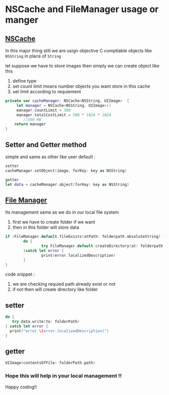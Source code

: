 # NSCache and FileManager usage or manger

## [NSCache](https://github.com/pradeepkas/cache-FileManager/blob/main/LocalCacheExample/cache/CacheManager.swift)

In this major thing still we are usign objective C comptiable objects like `NSString` in place of `String`

let suppose we have to store images then simply we can create object like this 
1. define type 
2. set count limit means number objects you want store in this cache
3. set limit according to requiement

```swift
private var cacheManager: NSCache<NSString, UIImage>  {
     let manager = NSCache<NSString, UIImage>()
     manager.countLimit = 300
     manager.totalCostLimit = 500 * 1024 * 1024 
        //500 MB
    return manager
}
```

## Setter and Getter method

simple and same as other like user default : 


```swift
setter
cacheManager.setObject(image, forKey: key as NSString)
```
```swift
getter
let data = cacheManager.object(forKey: key as NSString)

```

## [File Manager](https://github.com/pradeepkas/cache-FileManager/blob/main/LocalCacheExample/cache/FileManager.swift)

Its management same as we do in our local file system

1. first we have to create folder if we want
2. then in this folder will store data 


```swift
if !FileManager.default.fileExists(atPath: folderpath.absoluteString) { // 1
        do {
                try FileManager.default.createDirectory(at: folderpath, withIntermediateDirectories: true) //2 
        }catch let error {
                print(error.localizedDescription)
        }
}
```

code snippet : 
1. we are checking requied path already exist or not 
2. if not then will create directory like folder 


## setter

```swift
do {
   try data.write(to: folderPath)
} catch let error {
  print("error \(error.localizedDescription)")
}
```

## getter 

```swift
UIImage(contentsOfFile: folderPath.path)
```


### Hope this will help in your local management !!

Happy coding!! 